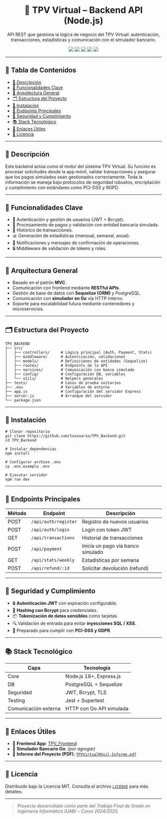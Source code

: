 <h1 align="center">🧠 TPV Virtual – Backend API (Node.js)</h1>

<p align="center">
  API REST que gestiona la lógica de negocio del TPV Virtual: autenticación, transacciones, estadísticas y comunicación con el simulador bancario.
</p>

<p align="center">
  <img src="https://img.shields.io/badge/node.js-v18+-green.svg" />
  <img src="https://img.shields.io/badge/express.js-v4.18-blue.svg" />
  <img src="https://img.shields.io/badge/database-PostgreSQL-lightblue" />
  <img src="https://img.shields.io/badge/status-estable-brightgreen" />
  <img src="https://img.shields.io/badge/security-PCI--DSS%20compliant-critical" />
</p>

---

## 🧭 Tabla de Contenidos

- [📜 Descripción](#-descripción)
- [🎯 Funcionalidades Clave](#-funcionalidades-clave)
- [📐 Arquitectura General](#-arquitectura-general)
- [🗂️ Estructura del Proyecto](#️-estructura-del-proyecto)
- [🚀 Instalación](#-instalación)
- [🧪 Endpoints Principales](#-endpoints-principales)
- [🔐 Seguridad y Cumplimiento](#-seguridad-y-cumplimiento)
- [📚 Stack Tecnológico](#-stack-tecnológico)
- [📁 Enlaces Útiles](#-enlaces-útiles)
- [🪪 Licencia](#-licencia)

---

## 📜 Descripción

Este backend actúa como el motor del sistema TPV Virtual. Su función es procesar solicitudes desde la app móvil, validar transacciones y asegurar que los pagos simulados sean gestionados correctamente. Toda la información se maneja bajo protocolos de seguridad robustos, encriptación y cumplimiento con estándares como PCI-DSS y RGPD.

---

## 🎯 Funcionalidades Clave

- 🔑 Autenticación y gestión de usuarios (JWT + Bcrypt).
- 💸 Procesamiento de pagos y validación con entidad bancaria simulada.
- 🧾 Histórico de transacciones.
- 📊 Generación de estadísticas (mensual, semanal, anual).
- 💬 Notificaciones y mensajes de confirmación de operaciones.
- 🔒 Middleware de validación de tokens y roles.

---

## 📐 Arquitectura General

- Basado en el patrón **MVC**.
- Comunicación con frontend mediante **RESTful APIs**.
- Gestión de base de datos con **Sequelize (ORM)** y PostgreSQL.
- Comunicación con **simulador en Go** vía HTTP interno.
- Soporte para escalabilidad futura mediante contenedores y microservicios.

---

## 🗂️ Estructura del Proyecto

```
TPV_BACKEND
├── src/
│   ├── controllers/     # Lógica principal (Auth, Payment, Stats)
│   ├── middleware/      # Autenticación, validaciones
│   ├── models/          # Definiciones de entidades (Sequelize)
│   ├── routes/          # Endpoints de la API
│   ├── services/        # Comunicación con banco simulado
│   ├── config/          # Configuración DB, variables
│   └── utils/           # Helpers generales
├── tests/               # Casos de prueba unitarios
├── .env                 # Variables de entorno
├── app.js               # Configuración del servidor Express
├── server.js            # Arranque del servidor
└── package.json
```

---

## 🚀 Instalación

```
# Clonar repositorio
git clone https://github.com/tuusuario/TPV_Backend.git
cd TPV_Backend

# Instalar dependencias
npm install

# Configurar archivo .env
cp .env.example .env

# Ejecutar servidor
npm run dev
```

---

## 🧪 Endpoints Principales

| Método | Endpoint                 | Descripción                         |
|--------|--------------------------|-------------------------------------|
| POST   | `/api/auth/register`     | Registro de nuevos usuarios         |
| POST   | `/api/auth/login`        | Login con token JWT                 |
| GET    | `/api/transactions`      | Historial de transacciones          |
| POST   | `/api/payment`           | Inicia un pago vía banco simulado   |
| GET    | `/api/stats/weekly`      | Estadísticas por semana             |
| POST   | `/api/refund/:id`        | Solicitar devolución (refund)       |

---

## 🔐 Seguridad y Cumplimiento

- 🔒 **Autenticación JWT** con expiración configurable.
- 🔐 **Hashing con Bcrypt** para credenciales.
- 📦 **Tokenización de datos sensibles** como tarjetas.
- 🔍 Validación de entrada para evitar **inyecciones SQL / XSS**.
- 📜 Preparado para cumplir con **PCI-DSS y GDPR**.

---

## 📚 Stack Tecnológico

| Capa        | Tecnología            |
|-------------|------------------------|
| Core        | Node.js 18+, Express.js |
| DB          | PostgreSQL + Sequelize |
| Seguridad   | JWT, Bcrypt, TLS       |
| Testing     | Jest + Supertest       |
| Comunicación externa | HTTP con Go API simulada |

---

## 📁 Enlaces Útiles

- 📱 **Frontend App**: [TPV_Frontend](https://github.com/adrimm6661604086/TPV_Frontend)
- 🏦 **Simulador Bancario Go**: *(por agregar)*
- 📘 **Informe del Proyecto (PDF)**: [`TPVVirtualMóvil-Informe.pdf`](../TPVVirtualMóvil-Informe.pdf)

---

## 🪪 Licencia

Distribuido bajo la Licencia MIT. Consulta el archivo [`LICENSE`](LICENSE) para más detalles.

---

> _Proyecto desarrollado como parte del Trabajo Final de Grado en Ingeniería Informática (UAB) – Curso 2024/2025._
